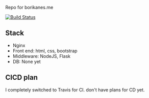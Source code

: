 Repo for borikanes.me

[![Build Status](https://travis-ci.org/borikanes/borikanes.svg)](https://travis-ci.org/borikanes/borikanes)

## Stack
- Nginx
- Front end: html, css, bootstrap
- Middleware: NodeJS, Flask
- DB: None yet

## CICD plan
I completely switched to Travis for CI.
don't have plans for CD yet.
